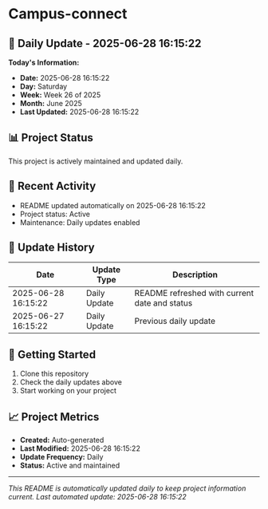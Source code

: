 # Campus-connect

## 📅 Daily Update - 2025-06-28 16:15:22

**Today's Information:**
- **Date:** 2025-06-28 16:15:22
- **Day:** Saturday
- **Week:** Week 26 of 2025
- **Month:** June 2025
- **Last Updated:** 2025-06-28 16:15:22

## 📊 Project Status

This project is actively maintained and updated daily.

## 🚀 Recent Activity

- README updated automatically on 2025-06-28 16:15:22
- Project status: Active
- Maintenance: Daily updates enabled

## 📝 Update History

| Date | Update Type | Description |
|------|-------------|-------------|
| 2025-06-28 16:15:22 | Daily Update | README refreshed with current date and status |
| 2025-06-27 16:15:22 | Daily Update | Previous daily update |

## 🔧 Getting Started

1. Clone this repository
2. Check the daily updates above
3. Start working on your project

## 📈 Project Metrics

- **Created:** Auto-generated
- **Last Modified:** 2025-06-28 16:15:22
- **Update Frequency:** Daily
- **Status:** Active and maintained

---

*This README is automatically updated daily to keep project information current.*
*Last automated update: 2025-06-28 16:15:22*
